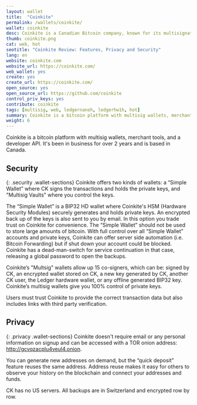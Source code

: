 ```yaml
---
layout: wallet
title:  "Coinkite"
permalink: /wallets/coinkite/
wallet: coinkite
desc: Coinkite is a Canadian Bitcoin company, known for its multisignature wallet. Coinkite also supports multisig with the Ledger hardware wallet.
thumb: coinkite.png
cat: web, hot
seotitle: "Coinkite Review: Features, Privacy and Security"
lang: en
website: coinkite.com
website_url: https://coinkite.com/
web_wallet: yes
create: yes
create_url: https://coinkite.com/
open_source: yes
open_source_url: https://github.com/coinkite
control_priv_keys: yes
contribute: coinkite
tags: [multisig, web, ledgernanoh, ledgerhw1h, hot]
summary: Coinkite is a bitcoin platform with multisig wallets, merchant tools, and a developer API. It's been in business for over 2 years and is based in Canada. Coinkite offers two kinds of wallets; a “Simple Wallet” where CK signs the transactions and holds the private keys, and "Multisig Vaults" where you control the keys.
weight: 6
---
```

Coinkite is a bitcoin platform with multisig wallets, merchant tools, and a developer API. It's been in business for over 2 years and is based in Canada.

## Security
{: .security .wallet-sections}
Coinkite offers two kinds of wallets: a “Simple Wallet” where CK signs the transactions and holds the private keys, and "Multisig Vaults" where you control the keys.

The “Simple Wallet” is a BIP32 HD wallet where Coinkite's HSM (Hardware Security Modules) securely generates and holds private keys. An encrypted back up of the keys is also sent to you by email. In this option you trade trust on Coinkite for convenience. The “Simple Wallet” should not be used to store large amounts of bitcoin. With full control over all “Simple Wallet” accounts and private keys, Coinkite can offer server side automation (i.e. Bitcoin Forwarding) but if shut down your account could be blocked. Coinkite has a dead-man-switch for service continuation in that case, releasing a global password to open the backups. 

Coinkite’s "Multsig" wallets allow up 15 co-signers, which can be: signed by CK, an encrypted wallet stored on CK, a new key generated by CK, another CK user, the Ledger hardware wallet, or any offline generated BIP32 key. Coinkite’s multisig wallets give you 100% control of private keys.

Users must trust Coinkite to provide the correct transaction data but also includes links with third party verification. 

## Privacy
{: .privacy .wallet-sections}
Coinkite doesn't require email or any personal information on signup and can be accessed with a TOR onion address: http://gcvqzacplu4veul4.onion.

You can generate new addresses on demand, but the “quick deposit” feature reuses the same address. Address reuse makes it easy for others to observe your history on the blockchain and connect your addresses and funds.

CK has no US servers. All backups are in Switzerland and encrypted row by row. 